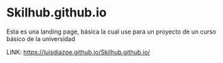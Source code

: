 # Skilhub.github.io

Esta es una landing page, básica la cual use para un proyecto de un curso básico de la universidad

LINK: https://luisdiazpe.github.io/Skilhub.github.io/
